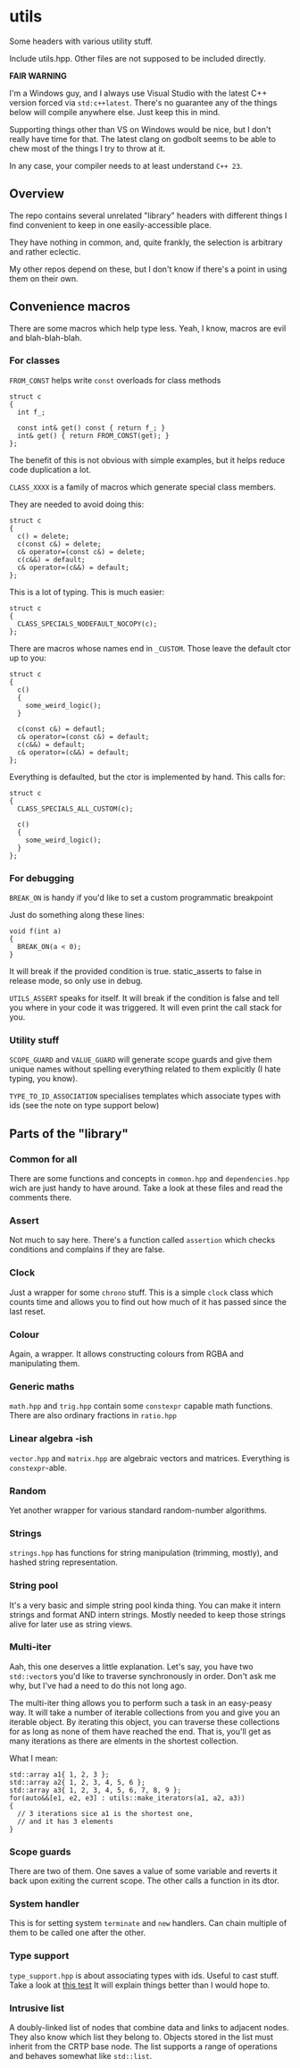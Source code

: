 # utils
Some headers with various utility stuff.

Include utils.hpp.
Other files are not supposed to be included directly.

**FAIR WARNING**

I'm a Windows guy, and I always use Visual Studio with the latest C++ version forced via
`std:c++latest`. There's no guarantee any of the things below will
compile anywhere else. Just keep this in mind.

Supporting things other than VS on Windows would be nice, but I don't
really have time for that. The latest clang on godbolt seems to be
able to chew most of the things I try to throw at it.

In any case, your compiler needs to at least understand `C++ 23`.

## Overview

The repo contains several unrelated "library" headers with different
things I find convenient to keep in one easily-accessible place.

They have nothing in common, and, quite frankly, the selection is
arbitrary and rather eclectic.

My other repos depend on these, but I don't know if there's a point
in using them on their own.

## Convenience macros

There are some macros which help type less.
Yeah, I know, macros are evil and blah-blah-blah.

### For classes

`FROM_CONST` helps write `const` overloads for class methods
```
struct c
{
  int f_;

  const int& get() const { return f_; }
  int& get() { return FROM_CONST(get); }
};
```
The benefit of this is not obvious with simple examples, but it helps
reduce code duplication a lot.

`CLASS_XXXX` is a family of macros which generate special class members.

They are needed to avoid doing this:
```
struct c
{
  c() = delete;
  c(const c&) = delete;
  c& operator=(const c&) = delete;
  c(c&&) = default;
  c& operator=(c&&) = default;
};
```
This is a lot of typing. This is much easier:
```
struct c
{
  CLASS_SPECIALS_NODEFAULT_NOCOPY(c);
};
```
There are macros whose names end in `_CUSTOM`. Those leave the default ctor up to you:
```
struct c
{
  c()
  {
    some_weird_logic();
  }

  c(const c&) = defautl;
  c& operator=(const c&) = default;
  c(c&&) = default;
  c& operator=(c&&) = default;
};
```
Everything is defaulted, but the ctor is implemented by hand.
This calls for:
```
struct c
{
  CLASS_SPECIALS_ALL_CUSTOM(c);
  
  c()
  {
    some_weird_logic();
  }
};
```

### For debugging

`BREAK_ON` is handy if you'd like to set a custom programmatic breakpoint

Just do something along these lines:
```
void f(int a)
{
  BREAK_ON(a < 0);
}
```
It will break if the provided condition is true.
static_asserts to false in release mode, so only use in debug.

`UTILS_ASSERT` speaks for itself. It will break if the condition is false
and tell you where in your code it was triggered.
It will even print the call stack for you.

### Utility stuff

`SCOPE_GUARD` and `VALUE_GUARD` will generate scope guards and give them
unique names without spelling everything related to them explicitly (I hate typing, you know).

`TYPE_TO_ID_ASSOCIATION` specialises templates which associate types with ids (see the note on type support below)

## Parts of the "library"

### Common for all

There are some functions and concepts in `common.hpp` and `dependencies.hpp` wich are just handy
to have around. Take a look at these files and read the comments there.

### Assert

Not much to say here. There's a function called `assertion` which checks
conditions and complains if they are false.

### Clock

Just a wrapper for some `chrono` stuff. This is a simple `clock` class
which counts time and allows you to find out how much of it has passed since the last reset.

### Colour

Again, a wrapper. It allows constructing colours from RGBA and manipulating them.

### Generic maths

`math.hpp` and `trig.hpp` contain some `constexpr` capable math functions.
There are also ordinary fractions in `ratio.hpp`

### Linear algebra -ish

`vector.hpp` and `matrix.hpp` are algebraic vectors and matrices.
Everything is `constexpr`-able.

### Random

Yet another wrapper for various standard random-number algorithms.

### Strings

`strings.hpp` has functions for string manipulation (trimming, mostly),
and hashed string representation.

### String pool

It's a very basic and simple string pool kinda thing. You can make it intern strings
and format AND intern strings.
Mostly needed to keep those strings alive for later use as string views.

### Multi-iter

Aah, this one deserves a little explanation.
Let's say, you have two `std::vector`s you'd like to traverse synchronously in order.
Don't ask me why, but I've had a need to do this not long ago.

The multi-iter thing allows you to perform such a task in an easy-peasy way.
It will take a number of iterable collections from you and give you an iterable object.
By iterating this object, you can traverse these collections for as long as none of them
have reached the end. That is, you'll get as many iterations as there are elments in
the shortest collection.

What I mean:
```
std::array a1{ 1, 2, 3 };
std::array a2{ 1, 2, 3, 4, 5, 6 };
std::array a3{ 1, 2, 3, 4, 5, 6, 7, 8, 9 };
for(auto&&[e1, e2, e3] : utils::make_iterators(a1, a2, a3))
{
  // 3 iterations sice a1 is the shortest one,
  // and it has 3 elements
}
```

### Scope guards

There are two of them. One saves a value of some variable and reverts it back
upon exiting the current scope. The other calls a function in its dtor.

### System handler

This is for setting system `terminate` and `new` handlers.
Can chain multiple of them to be called one after the other.

### Type support

`type_support.hpp` is about associating types with ids.
Useful to cast stuff. Take a look at
[this test](/ut_tests/src/test_cases/type_support.cpp)
It will explain things better than I would hope to.

### Intrusive list

A doubly-linked list of nodes that combine data and links to
adjacent nodes. They also know which list they belong to.
Objects stored in the list must inherit from
the CRTP base node.
The list supports a range of operations and behaves
somewhat like `std::list`.
